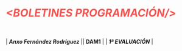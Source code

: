 # <span style="color:#F55552"> ***<BOLETINES PROGRAMACIÓN/>*** </span>  
<br>

| ***Anxo Fernández Rodríguez***  || **DAM1**  |
| ***1ª EVALUACIÓN***  |

